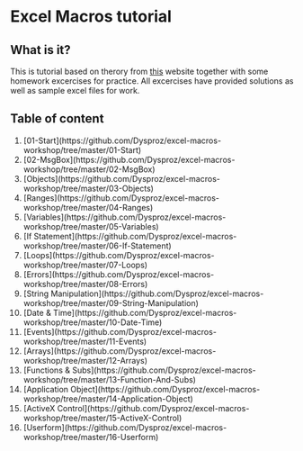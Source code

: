 # Excel Macros tutorial

## What is it?
This is tutorial based on therory from [this](https://www.excel-easy.com/) website together with some homework excercises for practice.
All excercises have provided solutions as well as sample excel files for work.

## Table of content
<ol>
<li>[01-Start](https://github.com/Dysproz/excel-macros-workshop/tree/master/01-Start)</li>
<li>[02-MsgBox](https://github.com/Dysproz/excel-macros-workshop/tree/master/02-MsgBox)</li>
<li>[Objects](https://github.com/Dysproz/excel-macros-workshop/tree/master/03-Objects)</li>
<li>[Ranges](https://github.com/Dysproz/excel-macros-workshop/tree/master/04-Ranges)</li>
<li>[Variables](https://github.com/Dysproz/excel-macros-workshop/tree/master/05-Variables)</li>
<li>[If Statement](https://github.com/Dysproz/excel-macros-workshop/tree/master/06-If-Statement)</li>
<li>[Loops](https://github.com/Dysproz/excel-macros-workshop/tree/master/07-Loops)</li>
<li>[Errors](https://github.com/Dysproz/excel-macros-workshop/tree/master/08-Errors)</li>
<li>[String Manipulation](https://github.com/Dysproz/excel-macros-workshop/tree/master/09-String-Manipulation)</li>
<li>[Date & Time](https://github.com/Dysproz/excel-macros-workshop/tree/master/10-Date-Time)</li>
<li>[Events](https://github.com/Dysproz/excel-macros-workshop/tree/master/11-Events)</li>
<li>[Arrays](https://github.com/Dysproz/excel-macros-workshop/tree/master/12-Arrays)</li>
<li>[Functions & Subs](https://github.com/Dysproz/excel-macros-workshop/tree/master/13-Function-And-Subs)</li>
<li>[Application Object](https://github.com/Dysproz/excel-macros-workshop/tree/master/14-Application-Object)</li>
<li>[ActiveX Control](https://github.com/Dysproz/excel-macros-workshop/tree/master/15-ActiveX-Control)</li>
<li>[Userform](https://github.com/Dysproz/excel-macros-workshop/tree/master/16-Userform)</li>
</ol>
